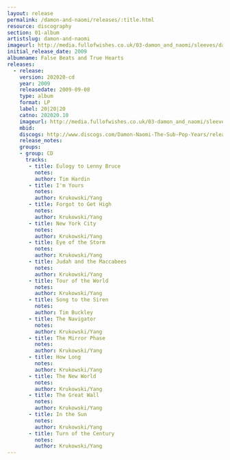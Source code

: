 ```yaml
---
layout: release
permalink: /damon-and-naomi/releases/:title.html
resource: discography
section: 01-album
artistslug: damon-and-naomi
imageurl: http://media.fullofwishes.co.uk/03-damon_and_naomi/sleeves/dan_subpopyears.jpg
initial_release_date: 2009
albumname: False Beats and True Hearts
releases:
  - release: 
    version: 202020-cd
    year: 2009
    releasedate: 2009-09-08
    type: album
    format: LP
    label: 20|20|20
    catno: 202020.10
    imageurl: http://media.fullofwishes.co.uk/03-damon_and_naomi/sleeves/dan_subpopyears.jpg
    mbid: 
    discogs: http://www.discogs.com/Damon-Naomi-The-Sub-Pop-Years/release/1947975
    release_notes:
    groups:
    - group: CD
      tracks:
       - title: Eulogy to Lenny Bruce
         notes: 
         author: Tim Hardin
       - title: I'm Yours
         notes: 
         author: Krukowski/Yang
       - title: Forgot to Get High
         notes: 
         author: Krukowski/Yang
       - title: New York City
         notes: 
         author: Krukowski/Yang
       - title: Eye of the Storm
         notes: 
         author: Krukowski/Yang
       - title: Judah and the Maccabees
         notes: 
         author: Krukowski/Yang
       - title: Tour of the World
         notes: 
         author: Krukowski/Yang
       - title: Song to the Siren
         notes: 
         author: Tim Buckley
       - title: The Navigator
         notes: 
         author: Krukowski/Yang
       - title: The Mirror Phase
         notes: 
         author: Krukowski/Yang
       - title: How Long
         notes: 
         author: Krukowski/Yang
       - title: The New World
         notes: 
         author: Krukowski/Yang
       - title: The Great Wall
         notes: 
         author: Krukowski/Yang
       - title: In the Sun
         notes: 
         author: Krukowski/Yang
       - title: Turn of the Century
         notes: 
         author: Krukowski/Yang
---
```

